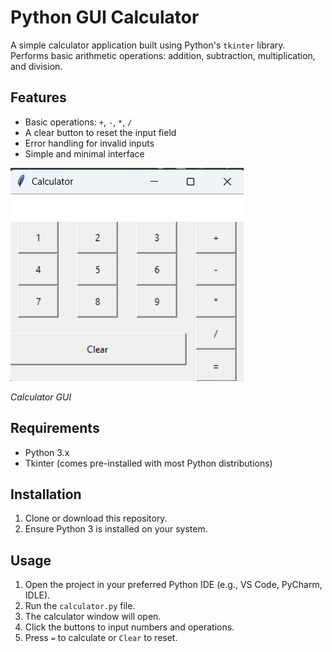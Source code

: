# Python GUI Calculator

A simple calculator application built using Python's `tkinter` library.  
Performs basic arithmetic operations: addition, subtraction, multiplication, and division.

## Features
- Basic operations: `+`, `-`, `*`, `/`
- A clear button to reset the input field
- Error handling for invalid inputs
- Simple and minimal interface

![Calculator interface](Screenshot%202025-08-01%20103630.png)

*Calculator GUI*

## Requirements
- Python 3.x
- Tkinter (comes pre-installed with most Python distributions)

## Installation
1. Clone or download this repository.
2. Ensure Python 3 is installed on your system.

## Usage
1. Open the project in your preferred Python IDE (e.g., VS Code, PyCharm, IDLE).
2. Run the `calculator.py` file.
3. The calculator window will open.
4. Click the buttons to input numbers and operations.
5. Press `=` to calculate or `Clear` to reset.
